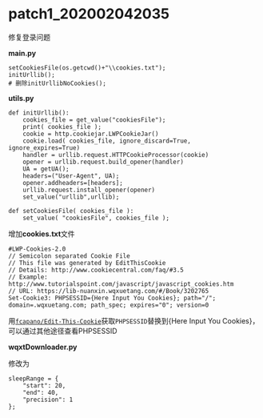 # patch1_202002042035

修复登录问题



**main.py**

```
setCookiesFile(os.getcwd()+"\\cookies.txt");
initUrllib();
# 删除initUrllibNoCookies();
```



**utils.py**

```
def initUrllib():
    cookies_file = get_value("cookiesFile");
    print( cookies_file );
    cookie = http.cookiejar.LWPCookieJar()
    cookie.load( cookies_file, ignore_discard=True, ignore_expires=True)
    handler = urllib.request.HTTPCookieProcessor(cookie)
    opener = urllib.request.build_opener(handler)
    UA = getUA();
    headers=("User-Agent", UA);
    opener.addheaders=[headers];
    urllib.request.install_opener(opener)
    set_value("urllib",urllib);

def setCookiesFile( cookies_file ):
    set_value( "cookiesFile", cookies_file );
```



增加**cookies.txt**文件
```
#LWP-Cookies-2.0
// Semicolon separated Cookie File
// This file was generated by EditThisCookie
// Details: http://www.cookiecentral.com/faq/#3.5
// Example: http://www.tutorialspoint.com/javascript/javascript_cookies.htm
// URL: https://lib-nuanxin.wqxuetang.com/#/Book/3202765
Set-Cookie3: PHPSESSID={Here Input You Cookies}; path="/"; domain=.wqxuetang.com; path_spec; expires="0"; version=0
```

用[`fcapano/Edit-This-Cookie`](https://github.com/ETCExtensions/Edit-This-Cookie)获取`PHPSESSID`替换到{Here Input You Cookies}，可以通过其他途径查看PHPSESSID



**wqxtDownloader.py**

修改为

```
sleepRange = {
    "start": 20,
    "end": 40,
    "precision": 1
};
```

